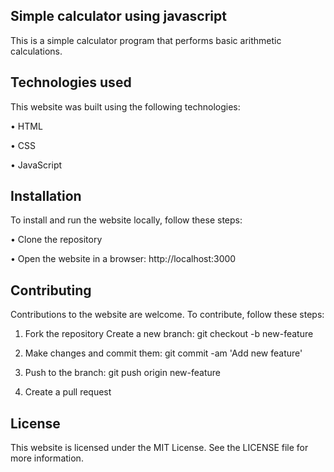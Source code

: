 ## Simple calculator using javascript

This is a simple calculator program that performs basic arithmetic calculations.

## Technologies used


This website was built using the following technologies:

• HTML

• CSS

• JavaScript

## Installation


To install and run the website locally, follow these steps:

• Clone the repository

• Open the website in a browser: http://localhost:3000

## Contributing


Contributions to the website are welcome. To contribute, follow these steps:

1. Fork the repository Create a new branch: git checkout -b new-feature

2. Make changes and commit them: git commit -am 'Add new feature'

3. Push to the branch: git push origin new-feature

4. Create a pull request

## License


This website is licensed under the MIT License. See the LICENSE file for more information.
